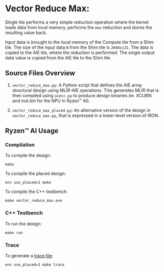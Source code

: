 <!---//===- README.md --------------------------*- Markdown -*-===//
//
// This file is licensed under the Apache License v2.0 with LLVM Exceptions.
// See https://llvm.org/LICENSE.txt for license information.
// SPDX-License-Identifier: Apache-2.0 WITH LLVM-exception
//
// Copyright (C) 2025, Advanced Micro Devices, Inc.
// 
//===----------------------------------------------------------------------===//-->

# Vector Reduce Max:

Single tile performs a very simple reduction operation where the kernel loads data from local memory, performs the `max` reduction and stores the resulting value back.

Input data is brought to the local memory of the Compute tile from a Shim tile. The size of the input data `N` from the Shim tile is `2048xi32`. The data is copied to the AIE tile, where the reduction is performed. The single output data value is copied from the AIE tile to the Shim tile.

## Source Files Overview

1. `vector_reduce_max.py`: A Python script that defines the AIE array structural design using MLIR-AIE operations. This generates MLIR that is then compiled using `aiecc.py` to produce design binaries (ie. XCLBIN and inst.bin for the NPU in Ryzen™ AI). 

1. `vector_reduce_max_placed.py`: An alternative version of the design in `vector_reduce_max.py`, that is expressed in a lower-level version of IRON.

## Ryzen™ AI Usage

### Compilation

To compile the design:
```shell
make
```

To compile the placed design:
```shell
env use_placed=1 make
```

To compile the C++ testbench:
```shell
make vector_reduce_max.exe
```

### C++ Testbench

To run the design:

```shell
make run
```

### Trace

To generate a [trace file](../../../programming_guide/section-4/section-4b/README.md):

```shell
env use_placed=1 make trace
```
